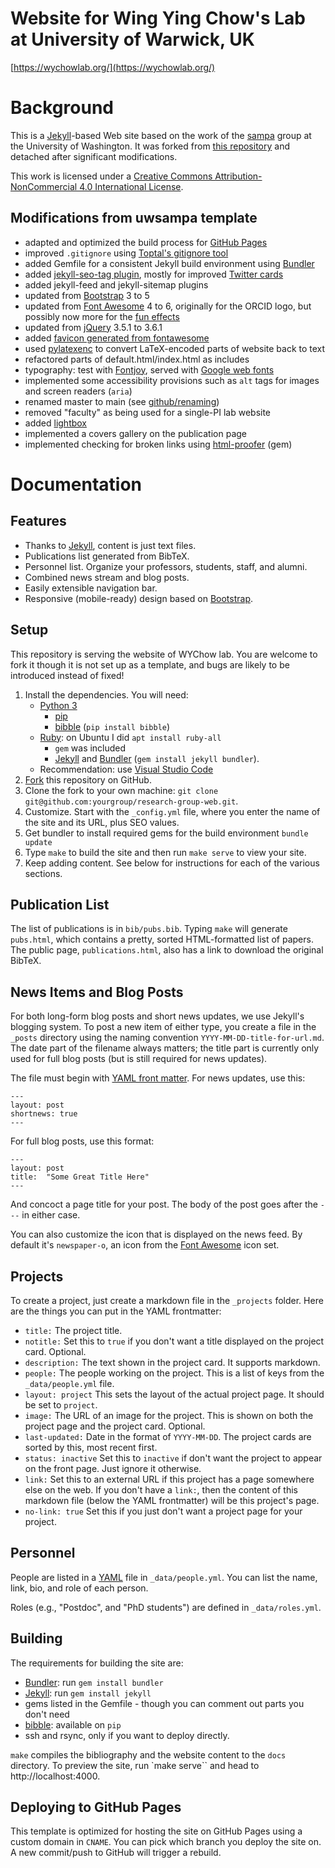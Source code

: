 Website for Wing Ying Chow's Lab at University of Warwick, UK
=============================================================

[https://wychowlab.org/](https://wychowlab.org/)


Background
=======================

This is a [Jekyll][]-based Web site based on the work of the [sampa][] group at the University of Washington. It was forked from [this repository][uwsamparepo] and detached after significant modifications.

This work is licensed under a [Creative Commons Attribution-NonCommercial 4.0 International License][license].

[Jekyll]: http://jekyllrb.com/
[sampa]: http://sampa.cs.washington.edu/
[license]: https://creativecommons.org/licenses/by-nc/4.0/
[uwsamparepo]: https://github.com/uwsampa/research-group-web

Modifications from uwsampa template
--------
- adapted and optimized the build process for [GitHub Pages](https://pages.github.com/)
- improved `.gitignore` using [Toptal's gitignore tool](https://www.toptal.com/developers/gitignore/)
- added Gemfile for a consistent Jekyll build environment using [Bundler][]
- added [jekyll-seo-tag plugin][jekyll-seo-tag], mostly for improved [Twitter cards][twittercards]
- added jekyll-feed and jekyll-sitemap plugins
- updated from [Bootstrap][] 3 to 5
- updated from [Font Awesome][fa] 4 to 6, originally for the ORCID logo, but possibly now more for the [fun effects](https://fontawesome.com/docs/web/style/animate)
- updated from [jQuery][] 3.5.1 to 3.6.1
- added [favicon generated from fontawesome](https://gauger.io/fonticon/)
- used [pylatexenc][pylatexenc] to convert LaTeX-encoded parts of website back to text
- refactored parts of default.html/index.html as includes
- typography: test with [Fontjoy][], served with [Google web fonts][gwf]
- implemented some accessibility provisions such as `alt` tags for images and screen readers (`aria`)
- renamed master to main (see [github/renaming](https://github.com/github/renaming))
- removed "faculty" as being used for a single-PI lab website
- added [lightbox][]
- implemented a covers gallery on the publication page
- implemented checking for broken links using [html-proofer][] (gem)

[Bundler]: https://bundler.io/
[jekyll-seo-tag]: https://github.com/jekyll/jekyll-seo-tag
[twittercards]: https://developer.twitter.com/en/docs/twitter-for-websites/cards/overview/abouts-cards
[pylatexenc]: https://pylatexenc.readthedocs.io/en/latest/latex2text/
[fontjoy]: https://fontjoy.com/
[gwf]: https://fonts.google.com/
[jQuery]: https://jquery.com/
[lightbox]: https://lokeshdhakar.com/projects/lightbox2/
[html-proofer]: https://github.com/gjtorikian/html-proofer

Documentation
=======================

Features
--------

* Thanks to [Jekyll][], content is just text files.
* Publications list generated from BibTeX.
* Personnel list. Organize your professors, students, staff, and alumni.
* Combined news stream and blog posts.
* Easily extensible navigation bar.
* Responsive (mobile-ready) design based on [Bootstrap][].

[Bootstrap]: http://getbootstrap.com/


Setup
-----

This repository is serving the website of WYChow lab. You are welcome to fork it though it is not set up as a template, and bugs are likely to be introduced instead of fixed!

1. Install the dependencies. You will need:
    - [Python 3][Python]
        - [pip](https://pypi.org/project/pip/)
        - [bibble][] (`pip install bibble`)
    - [Ruby](https://www.ruby-lang.org/en/): on Ubuntu I did `apt install ruby-all`
        - `gem` was included
        - [Jekyll][] and [Bundler][] (`gem install jekyll bundler`).
    - Recommendation: use [Visual Studio Code](https://code.visualstudio.com/)
2. [Fork][fork] this repository on GitHub.
3. Clone the fork to your own machine: `git clone git@github.com:yourgroup/research-group-web.git`.
4. Customize. Start with the `_config.yml` file, where you enter the name of the site and its URL, plus SEO values.
5. Get bundler to install required gems for the build environment `bundle update`
6. Type `make` to build the site and then run `make serve` to view your site.
7. Keep adding content. See below for instructions for each of the various sections.

[bibble]: https://github.com/sampsyo/bibble/
[Python]: https://www.python.org/
[fork]: https://github.com/wychowlab/research-group-web/fork


Publication List
----------------

The list of publications is in `bib/pubs.bib`. Typing `make` will generate `pubs.html`, which contains a pretty, sorted HTML-formatted list of papers. The public page, `publications.html`, also has a link to download the original BibTeX.


News Items and Blog Posts
-------------------------

For both long-form blog posts and short news updates, we use Jekyll's blogging system. To post a new item of either type, you create a file in the `_posts` directory using the naming convention `YYYY-MM-DD-title-for-url.md`. The date part of the filename always matters; the title part is currently only used for full blog posts (but is still required for news updates).

The file must begin with [YAML front matter][yfm]. For news updates, use this:

    ---
    layout: post
    shortnews: true
    ---

For full blog posts, use this format:

    ---
    layout: post
    title:  "Some Great Title Here"
    ---

And concoct a page title for your post. The body of the post goes after the `---` in either case.

You can also customize the icon that is displayed on the news feed. By default it's `newspaper-o`, an icon from the [Font Awesome][fa] icon set.

[yfm]: http://jekyllrb.com/docs/frontmatter/
[fa]: http://fontawesome.io/icons/

Projects
--------

To create a project, just create a markdown file in the `_projects` folder. Here are the things you can put in the YAML frontmatter:

- `title:` The project title.
- `notitle:` Set this to `true` if you don't want a title displayed on the project card. Optional.
- `description:` The text shown in the project card. It supports markdown.
- `people:` The people working on the project. This is a list of keys from the `_data/people.yml` file.
- `layout: project` This sets the layout of the actual project page. It should be set to `project`.
- `image:` The URL of an image for the project. This is shown on both the project page and the project card. Optional.
- `last-updated:` Date in the format of `YYYY-MM-DD`. The project cards are sorted by this, most recent first.
- `status: inactive` Set this to `inactive` if don't want the project to appear on the front page. Just ignore it otherwise.
- `link:` Set this to an external URL if this project has a page somewhere else on the web. If you don't have a `link:`, then the content of this markdown file (below the YAML frontmatter) will be this project's page.
- `no-link: true` Set this if you just don't want a project page for your project.

Personnel
---------

People are listed in a [YAML][] file in `_data/people.yml`. You can list the name, link, bio, and role of each person. 

Roles (e.g., "Postdoc", and "PhD students") are defined in `_data/roles.yml`.

[YAML]: https://en.wikipedia.org/wiki/YAML


Building
--------

The requirements for building the site are:

* [Bundler][]: run `gem install bundler`
* [Jekyll][]: run `gem install jekyll`
* gems listed in the Gemfile - though you can comment out parts you don't need
* [bibble][]: available on `pip`
* ssh and rsync, only if you want to deploy directly.

`make` compiles the bibliography and the website content to the `docs`
directory. To preview the site, run `make serve`` and head to
http://localhost:4000.


Deploying to GitHub Pages
-----------------------

This template is optimized for hosting the site on GitHub Pages using a custom domain in `CNAME`. You can pick which branch you deploy the site on. A new commit/push to GitHub will trigger a rebuild.


